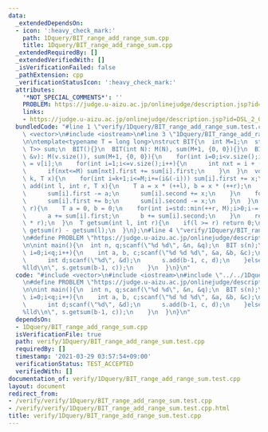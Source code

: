 ```yaml
---
data:
  _extendedDependsOn:
  - icon: ':heavy_check_mark:'
    path: 1Dquery/BIT_range_add_range_sum.cpp
    title: 1Dquery/BIT_range_add_range_sum.cpp
  _extendedRequiredBy: []
  _extendedVerifiedWith: []
  _isVerificationFailed: false
  _pathExtension: cpp
  _verificationStatusIcon: ':heavy_check_mark:'
  attributes:
    '*NOT_SPECIAL_COMMENTS*': ''
    PROBLEM: https://judge.u-aizu.ac.jp/onlinejudge/description.jsp?id=DSL_2_G
    links:
    - https://judge.u-aizu.ac.jp/onlinejudge/description.jsp?id=DSL_2_G
  bundledCode: "#line 1 \"verify/1Dquery/BIT_range_add_range_sum.test.cpp\"\n#include\
    \ <vector>\n#include <iostream>\n#line 3 \"1Dquery/BIT_range_add_range_sum.cpp\"\
    \n\ntemplate<typename T = long long>\nstruct BIT{\n  int M=1;\n  std::vector<std::pair<T,\
    \ T>> sum;\n  BIT(){}\n  BIT(int N): M(N), sum(M+1, {0, 0}){}\n  BIT(const std::vector<T>\
    \ &v): M(v.size()), sum(M+1, {0, 0}){\n    for(int i=0;i<v.size();i++) sum[i+1].first\
    \ = v[i];\n    for(int i=1;i<=v.size();i++){\n      int nxt = i + (i&(-i));\n\
    \      if(nxt<=M) sum[nxt].first += sum[i].first;\n    }\n  }\n  void add(int\
    \ k, T x){\n    for(int i=k+1;i<=M;i+=(i&(-i))) sum[i].first += x;\n  }\n  void\
    \ add(int l, int r, T x){\n    T a = x * (++l), b = x * (++r);\n    for(int i=l;i<=M;i+=(i&(-i))){\n\
    \      sum[i].first -= a;\n      sum[i].second += x;\n    }\n    for(int i=r;i<=M;i+=(i&(-i))){\n\
    \      sum[i].first += b;\n      sum[i].second -= x;\n    }\n  }\n  T getsum(int\
    \ r){\n    T a = 0, b = 0;\n    for(int i=std::min(++r, M);i>0;i-=(i&(-i))){\n\
    \      a += sum[i].first;\n      b += sum[i].second;\n    }\n    return a + (b\
    \ * r);\n  }\n  T getsum(int l, int r){\n    if(l >= r) return 0;\n    return\
    \ getsum(r) - getsum(l);\n  }\n};\n#line 4 \"verify/1Dquery/BIT_range_add_range_sum.test.cpp\"\
    \n#define PROBLEM \"https://judge.u-aizu.ac.jp/onlinejudge/description.jsp?id=DSL_2_G\"\
    \n\nint main(){\n  int n, q;scanf(\"%d %d\", &n, &q);\n  BIT s(n);\n  for(int\
    \ i=0;i<q;i++){\n    int a, b, c;scanf(\"%d %d %d\", &a, &b, &c);\n    if(a==0){\n\
    \      int d;scanf(\"%d\", &d);\n      s.add(b-1, c, d);\n    }else{\n      printf(\"\
    %lld\\n\", s.getsum(b-1, c));\n    }\n  }\n}\n"
  code: "#include <vector>\n#include <iostream>\n#include \"../../1Dquery/BIT_range_add_range_sum.cpp\"\
    \n#define PROBLEM \"https://judge.u-aizu.ac.jp/onlinejudge/description.jsp?id=DSL_2_G\"\
    \n\nint main(){\n  int n, q;scanf(\"%d %d\", &n, &q);\n  BIT s(n);\n  for(int\
    \ i=0;i<q;i++){\n    int a, b, c;scanf(\"%d %d %d\", &a, &b, &c);\n    if(a==0){\n\
    \      int d;scanf(\"%d\", &d);\n      s.add(b-1, c, d);\n    }else{\n      printf(\"\
    %lld\\n\", s.getsum(b-1, c));\n    }\n  }\n}\n"
  dependsOn:
  - 1Dquery/BIT_range_add_range_sum.cpp
  isVerificationFile: true
  path: verify/1Dquery/BIT_range_add_range_sum.test.cpp
  requiredBy: []
  timestamp: '2021-03-29 03:57:54+09:00'
  verificationStatus: TEST_ACCEPTED
  verifiedWith: []
documentation_of: verify/1Dquery/BIT_range_add_range_sum.test.cpp
layout: document
redirect_from:
- /verify/verify/1Dquery/BIT_range_add_range_sum.test.cpp
- /verify/verify/1Dquery/BIT_range_add_range_sum.test.cpp.html
title: verify/1Dquery/BIT_range_add_range_sum.test.cpp
---
```

